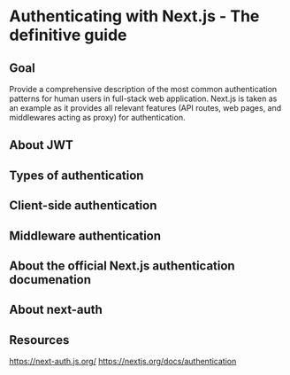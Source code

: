 # Authenticating with Next.js - The definitive guide

## Goal

Provide a comprehensive description of the most common authentication patterns for human users in full-stack web application. 
Next.js is taken as an example as it provides all relevant features (API routes, web pages, and middlewares acting as proxy) for authentication.


## About JWT


## Types of authentication


## Client-side authentication

## Middleware authentication

## About the official Next.js authentication documenation

## About next-auth

## Resources
https://next-auth.js.org/
https://nextjs.org/docs/authentication
<!--stackedit_data:
eyJoaXN0b3J5IjpbNzQ4NTQ4ODM4LDE3NzY5OTY1ODEsLTMzMj
Q1NTM2M119
-->